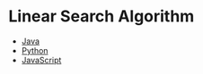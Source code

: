 # Linear Search Algorithm

- [Java](LinearSearch.java)
- [Python](linear_search.py)
- [JavaScript](linear_search.js)
